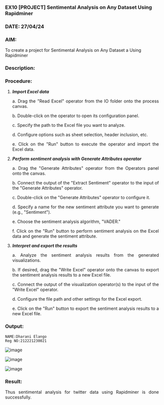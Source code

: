 ### EX10 [PROJECT] Sentimental Analysis on Any Dataset Using Rapidminer
### DATE: 27/04/24
### AIM: 
To create a project for Sentimental Analysis on Any Dataset a Using Rapidminer
### Description: 
<div align = "justify">

### Procedure:
1) ***Import Excel data***
    <p>a. Drag the "Read Excel" operator from the IO folder onto the process canvas.
    <p>b. Double-click on the operator to open its configuration panel.
    <p>c. Specify the path to the Excel file you want to analyze.
    <p>d. Configure options such as sheet selection, header inclusion, etc.
    <p>e. Click on the "Run" button to execute the operator and import the Excel data.
2) ***Perform sentiment analysis with Generate Attributes operator***
    <p>a. Drag the "Generate Attributes" operator from the Operators panel onto the canvas.
    <p>b. Connect the output of the "Extract Sentiment" operator to the input of the "Generate Attributes" operator.
    <p>c. Double-click on the "Generate Attributes" operator to configure it.
    <p>d. Specify a name for the new sentiment attribute you want to generate (e.g., "Sentiment").
    <p>e. Choose the sentiment analysis algorithm, "VADER."
    <p>f. Click on the "Run" button to perform sentiment analysis on the Excel data and generate the sentiment attribute.
3) ***Interpret and export the results***
    <p>a. Analyze the sentiment analysis results from the generated visualizations.
    <p>b. If desired, drag the "Write Excel" operator onto the canvas to export the sentiment analysis results to a new Excel file.
    <p>c. Connect the output of the visualization operator(s) to the input of the "Write Excel" operator.
    <p>d. Configure the file path and other settings for the Excel export.
    <p>e. Click on the "Run" button to export the sentiment analysis results to a new Excel file.

### Output:
```
NAME:Dharani Elango
Reg NO:212221230021
```

![image](https://github.com/dharanielango/WDM_EXP10/assets/94530523/f04830f1-1193-4f6c-88a2-84918d44516e)

![image](https://github.com/dharanielango/WDM_EXP10/assets/94530523/bc99cff3-62e7-454c-9f70-709421d97774)

![image](https://github.com/dharanielango/WDM_EXP10/assets/94530523/f65da6ac-5582-4900-a547-3af85e5dcef9)


### Result:
Thus sentimental analysis for twitter data using Rapidminer is done successfully.
